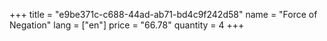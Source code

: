 +++
title = "e9be371c-c688-44ad-ab71-bd4c9f242d58"
name = "Force of Negation"
lang = ["en"]
price = "66.78"
quantity = 4
+++
